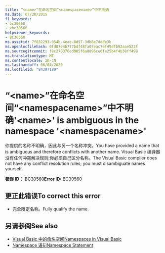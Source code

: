 ```yaml
---
title: “<name>”在命名空间“<namespacename>”中不明确
ms.date: 07/20/2015
f1_keywords:
- bc30560
- vbc30560
helpviewer_keywords:
- BC30560
ms.assetid: 7f032293-054b-4eae-8d97-3db8e7ddde3b
ms.openlocfilehash: 0fd07e4b777bdf48fa07eac7ef49dfb92aae522f
ms.sourcegitcommit: f8c270376ed905f6a8896ce0fe25b4f4b38ff498
ms.translationtype: MT
ms.contentlocale: zh-CN
ms.lasthandoff: 06/04/2020
ms.locfileid: "84397189"
---
```

# <a name="name-is-ambiguous-in-the-namespace-namespacename"></a><span data-ttu-id="ddec2-102">“\<name>”在命名空间“\<namespacename>”中不明确</span><span class="sxs-lookup"><span data-stu-id="ddec2-102">'\<name>' is ambiguous in the namespace '\<namespacename>'</span></span>
<span data-ttu-id="ddec2-103">你提供的名称不明确，因此与另一个名称冲突。</span><span class="sxs-lookup"><span data-stu-id="ddec2-103">You have provided a name that is ambiguous and therefore conflicts with another name.</span></span> <span data-ttu-id="ddec2-104">Visual Basic 编译器没有任何冲突解决规则;你必须自己区分名称。</span><span class="sxs-lookup"><span data-stu-id="ddec2-104">The Visual Basic compiler does not have any conflict resolution rules; you must disambiguate names yourself.</span></span>  
  
 <span data-ttu-id="ddec2-105">**错误 ID：** BC30560</span><span class="sxs-lookup"><span data-stu-id="ddec2-105">**Error ID:** BC30560</span></span>  
  
## <a name="to-correct-this-error"></a><span data-ttu-id="ddec2-106">更正此错误</span><span class="sxs-lookup"><span data-stu-id="ddec2-106">To correct this error</span></span>  
  
- <span data-ttu-id="ddec2-107">完全限定名称。</span><span class="sxs-lookup"><span data-stu-id="ddec2-107">Fully qualify the name.</span></span>  
  
## <a name="see-also"></a><span data-ttu-id="ddec2-108">另请参阅</span><span class="sxs-lookup"><span data-stu-id="ddec2-108">See also</span></span>

- [<span data-ttu-id="ddec2-109">Visual Basic 中的命名空间</span><span class="sxs-lookup"><span data-stu-id="ddec2-109">Namespaces in Visual Basic</span></span>](../../programming-guide/program-structure/namespaces.md)
- [<span data-ttu-id="ddec2-110">Namespace 语句</span><span class="sxs-lookup"><span data-stu-id="ddec2-110">Namespace Statement</span></span>](../statements/namespace-statement.md)
